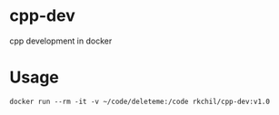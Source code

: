 # cpp-dev
cpp development in docker

# Usage
```
docker run --rm -it -v ~/code/deleteme:/code rkchil/cpp-dev:v1.0
```
